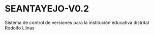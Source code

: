 # SEANTAYEJO-V0.2
Sistema de control de versiones para la institución educativa distrital Rodolfo Llinas
